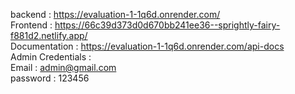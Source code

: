 backend : https://evaluation-1-1q6d.onrender.com/
<br>
Frontend : https://66c39d373d0d670bb241ee36--sprightly-fairy-f881d2.netlify.app/
<br>
Documentation : https://evaluation-1-1q6d.onrender.com/api-docs
<br>
Admin Credentials : <br>
Email : admin@gmail.com<br>
password : 123456

